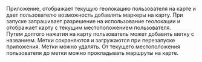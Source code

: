 Приложение, отображает текущую геолокацию пользователя на карте и дает пользователю возможность добавлять маркеры на карту.
При запуске запрашивает разрешение на использование геолокации и отображает карту с текущим местоположением пользователя.   
Путем долгого нажатия на карту пользователь может добавить метку с названием. 
Метки сохраняются и загружаются при перезапуске приложения. 
Метки можно удалять. 
От текущего местоположения пользователя до метки можно прокладывать маршруты на карте.
